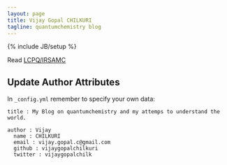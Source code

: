 ```yaml
---
layout: page
title: Vijay Gopal CHILKURI
tagline: quantumchemistry blog
---
```

{% include JB/setup %}

Read [LCPQ/IRSAMC](http://irsamc.ups-tlse.fr)


## Update Author Attributes

In `_config.yml` remember to specify your own data:

    title : My Blog on quantumchemistry and my attemps to understand the world.

    author : Vijay
      name : CHILKURI
      email : vijay.gopal.c@gmail.com
      github : vijaygopalchilkuri
      twitter : vijaygopalchilk


